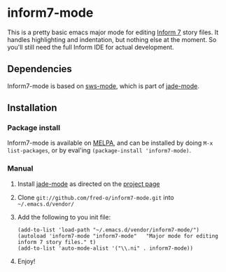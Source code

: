 # inform7-mode

This is a pretty basic emacs major mode for editing [Inform 7][i7]
story files. It handles highlighting and indentation, but nothing else
at the moment. So you'll still need the full Inform IDE for actual
development.

## Dependencies

Inform7-mode is based on [sws-mode][jade-mode], which is part of [jade-mode].

## Installation

### Package install

Inform7-mode is available on [MELPA][melpa], and can be installed by
doing `M-x list-packages`, or by eval'ing `(package-install 'inform7-mode)`.

### Manual 

 1. Install [jade-mode] as directed on the [project page][jade-mode]
 2. Clone `git://github.com/fred-o/inform7-mode.git` into `~/.emacs.d/vendor/`
 3. Add the following to you init file:

        (add-to-list 'load-path "~/.emacs.d/vendor/inform7-mode/")
        (autoload 'inform7-mode "inform7-mode"   "Major mode for editing inform 7 story files." t)
        (add-to-list 'auto-mode-alist '("\\.ni" . inform7-mode))

 4. Enjoy!

[i7]:http://inform7.com/
[inform7-mode.el]:https://github.com/fred-o/inform7-mode/raw/master/inform7-mode.el
[jade-mode]:https://github.com/brianc/jade-mode
[melpa]:http://melpa.milkbox.net/
